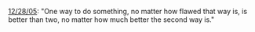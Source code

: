 <a href="http://scripting.com/2005/12/28.html#When:12:42:15PM">12/28/05</a>: "One way to do something, no matter how flawed that way is, is better than two, no matter how much better the second way is."
